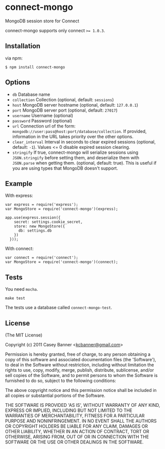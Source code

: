# connect-mongo

  MongoDB session store for Connect

  connect-mongo supports only connect `>= 1.0.3`.

## Installation

via npm:

    $ npm install connect-mongo

## Options

  - `db` Database name
  - `collection` Collection (optional, default: `sessions`) 
  - `host` MongoDB server hostname (optional, default: `127.0.0.1`)
  - `port` MongoDB server port (optional, default: `27017`)
  - `username` Username (optional)
  - `password` Password (optional)
  - `url` Connection url of the form: `mongodb://user:pass@host:port/database/collection`.
          If provided, information in the URL takes priority over the other options.
  - `clear_interval` Interval in seconds to clear expired sessions (optional, default: `-1`).
          Values <= 0 disable expired session clearing.
  - `stringify` If true, connect-mongo will serialize sessions using `JSON.stringify` before
                setting them, and deserialize them with `JSON.parse` when getting them.
                (optional, default: true). This is useful if you are using types that 
                MongoDB doesn't support.

## Example

With express:

    var express = require('express');
    var MongoStore = require('connect-mongo')(express);

    app.use(express.session({
        secret: settings.cookie_secret,
        store: new MongoStore({
          db: settings.db
        })
      }));

With connect:

    var connect = require('connect');
    var MongoStore = require('connect-mongo')(connect);


## Tests

You need `mocha`.

    make test

The tests use a database called `connect-mongo-test`.

## License 

(The MIT License)

Copyright (c) 2011 Casey Banner &lt;kcbanner@gmail.com&gt;

Permission is hereby granted, free of charge, to any person obtaining
a copy of this software and associated documentation files (the
'Software'), to deal in the Software without restriction, including
without limitation the rights to use, copy, modify, merge, publish,
distribute, sublicense, and/or sell copies of the Software, and to
permit persons to whom the Software is furnished to do so, subject to
the following conditions:

The above copyright notice and this permission notice shall be
included in all copies or substantial portions of the Software.

THE SOFTWARE IS PROVIDED 'AS IS', WITHOUT WARRANTY OF ANY KIND,
EXPRESS OR IMPLIED, INCLUDING BUT NOT LIMITED TO THE WARRANTIES OF
MERCHANTABILITY, FITNESS FOR A PARTICULAR PURPOSE AND NONINFRINGEMENT.
IN NO EVENT SHALL THE AUTHORS OR COPYRIGHT HOLDERS BE LIABLE FOR ANY
CLAIM, DAMAGES OR OTHER LIABILITY, WHETHER IN AN ACTION OF CONTRACT,
TORT OR OTHERWISE, ARISING FROM, OUT OF OR IN CONNECTION WITH THE
SOFTWARE OR THE USE OR OTHER DEALINGS IN THE SOFTWARE.